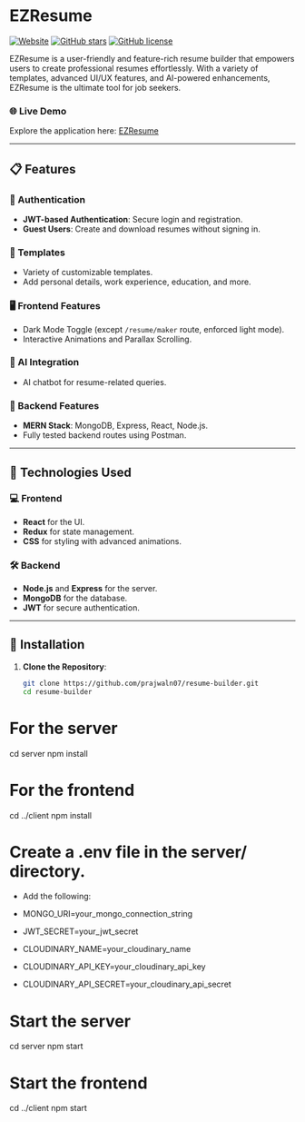 # EZResume

[![Website](https://img.shields.io/website?url=https%3A%2F%2Fezresume.onrender.com)](https://ezresumecraft.netlify.app/)
[![GitHub stars](https://img.shields.io/github/stars/prajwaln07/resume-builder?style=social)](https://github.com/prajwaln07/resume-builder/stargazers)
[![GitHub license](https://img.shields.io/github/license/prajwaln07/resume-builder)](https://github.com/prajwaln07/resume-builder/blob/main/LICENSE)

EZResume is a user-friendly and feature-rich resume builder that empowers users to create professional resumes effortlessly. With a variety of templates, advanced UI/UX features, and AI-powered enhancements, EZResume is the ultimate tool for job seekers.

### 🌐 Live Demo
Explore the application here: [EZResume](https://ezresumecraft.netlify.app/)

---

## 📋 Features

### 🔑 Authentication
- **JWT-based Authentication**: Secure login and registration.
- **Guest Users**: Create and download resumes without signing in.

### 🎨 Templates
- Variety of customizable templates.
- Add personal details, work experience, education, and more.

### 🖥️ Frontend Features
- Dark Mode Toggle (except `/resume/maker` route, enforced light mode).
- Interactive Animations and Parallax Scrolling.

### 🤖 AI Integration
- AI chatbot for resume-related queries.

### 💾 Backend Features
- **MERN Stack**: MongoDB, Express, React, Node.js.
- Fully tested backend routes using Postman.

---

## 🚀 Technologies Used

### 💻 Frontend
- **React** for the UI.
- **Redux** for state management.
- **CSS** for styling with advanced animations.

### 🛠️ Backend
- **Node.js** and **Express** for the server.
- **MongoDB** for the database.
- **JWT** for secure authentication.




---

## 🔧 Installation

1. **Clone the Repository**:
   ```bash
   git clone https://github.com/prajwaln07/resume-builder.git
   cd resume-builder

# For the server
cd server
npm install

# For the frontend
cd ../client
npm install


# Create a .env file in the server/ directory.

* Add the following:

* MONGO_URI=your_mongo_connection_string
* JWT_SECRET=your_jwt_secret
* CLOUDINARY_NAME=your_cloudinary_name
* CLOUDINARY_API_KEY=your_cloudinary_api_key
* CLOUDINARY_API_SECRET=your_cloudinary_api_secret


# Start the server
cd server
npm start

# Start the frontend
cd ../client
npm start

